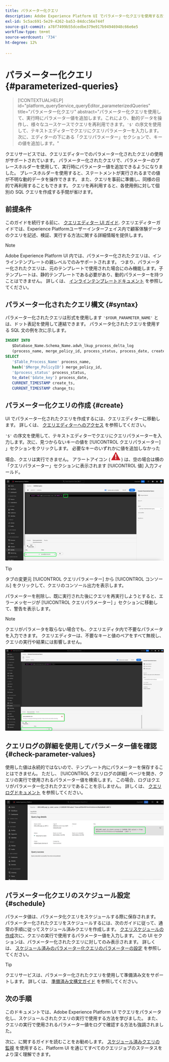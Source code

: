 ```yaml
---
title: パラメーター化クエリ
description: Adobe Experience Platform UI でパラメーター化クエリを使用する方法について説明します。
exl-id: 5c5ac691-5e29-4262-ba53-84dcc56e744f
source-git-commit: a78f7499b55dcedbe379e917b94946948c66e6e5
workflow-type: tm+mt
source-wordcount: '734'
ht-degree: 12%

---
```


# パラメーター化クエリ {#parameterized-queries}

>[!CONTEXTUALHELP]
>id="platform_queryService_queryEditor_parameterizedQueries"
>title="パラメーター化クエリ"
>abstract="パラメーター化クエリを使用して、実行時にパラメーター値を追加します。これにより、動的データを操作し、様々なユースケースでクエリを再利用できます。`'$'` の序文を使用して、テキストエディターでクエリにクエリパラメーターを入力します。次に、エディターの下にある「クエリパラメーター」セクションで、キーの値を追加します。"

クエリサービスでは、クエリエディターでのパラメーター化されたクエリの使用がサポートされています。 パラメーター化されたクエリで、パラメーターのプレースホルダーを使用して、実行時にパラメーター値を追加できるようになりました。 プレースホルダーを使用すると、ステートメントが実行されるまでの値が不明な動的データを操作できます。 また、クエリを事前に準備し、同様の目的で再利用することもできます。 クエリを再利用すると、各使用例に対して個別の SQL クエリを作成する手間が省けます。

## 前提条件

このガイドを続行する前に、 [クエリエディター UI ガイド](./user-guide.md). クエリエディターガイドでは、Experience Platformユーザーインターフェイス内で顧客体験データのクエリを記述、検証、実行する方法に関する詳細情報を提供します。

>[!NOTE]
>
>Adobe Experience Platform UI 内では、パラメーター化されたクエリは、インラインテンプレートの親レベルでのみサポートされます。 つまり、パラメーター化されたクエリは、元のテンプレートで使用された場合にのみ機能します。子テンプレートは、静的テンプレートである必要があり、動的パラメーターを持つことはできません。 詳しくは、 [インラインテンプレートドキュメント](../essential-concepts/inline-templates.md) を参照してください。

## パラメーター化されたクエリ構文 {#syntax}

パラメーター化されたクエリは形式を使用します `'$YOUR_PARAMETER_NAME'` とは、ドット表記を使用して連結できます。 パラメータ化されたクエリを使用する SQL 文の例を次に示します。

```sql
INSERT INTO
   $Database_Name.Schema_Name.adwh_lkup_process_delta_log
   (process_name, merge_policy_id, process_status, process_date, create_ts, change_ts)
SELECT
   '$Table_Process_Name' process_name,
   hash('$Merge_PolicyID') merge_policy_id,
   '$process_status' process_status,
   to_date('$date_key') process_date,
   CURRENT_TIMESTAMP create_ts,
   CURRENT_TIMESTAMP change_ts;
```

## パラメーター化クエリの作成 {#create}

UI でパラメーター化されたクエリを作成するには、クエリエディターに移動します。 詳しくは、 [クエリエディターへのアクセス](./user-guide.md#accessing-query-editor) を参照してください。

`'$'` の序文を使用して、テキストエディターでクエリにクエリパラメーターを入力します。次に、見つからないキーの値を [!UICONTROL クエリパラメーター] 」セクションをクリックします。 必要なキーのいずれかに値を追加しなかった場合、クエリは実行できません。 アラートアイコン (![アラートアイコン。](../images/ui/parameterized-queries/alert-icon.png)) は、空の場合は横の「クエリパラメーター」セクションに表示されます [!UICONTROL 値] 入力フィールド。

![パラメーター化されたクエリと「クエリパラメーター」セクションがハイライト表示されたクエリエディター。](../images/ui/parameterized-queries/parameterized-query.png)

>[!TIP]
>
>タブの変更元 [!UICONTROL クエリパラメーター] から [!UICONTROL コンソール] をクリックして、クエリのコンソール出力を表示します。

パラメーターを削除し、既に実行された後にクエリを再実行しようとすると、エラーメッセージが [!UICONTROL クエリパラメーター] 」セクションに移動して、警告を表示します。

>[!NOTE]
>
>クエリがパラメータを取らない場合でも、クエリエディタ内で不要なパラメータを入力できます。 クエリエディターは、不要なキーと値のペアをすべて無視し、クエリの実行や結果には影響しません。

![値が空のフィールドとクエリーパラメーターのエラーが強調表示されたクエリーエディター。](../images/ui/parameterized-queries/query-parameter-error.png)

## クエリログの詳細を使用してパラメーター値を確認 {#check-parameter-values}

使用した値は永続的ではないので、テンプレート内にパラメーターを保存することはできません。 ただし、 [!UICONTROL クエリログの詳細] ページを開き、クエリの実行で使用されるパラメーター値を検索します。 この場合、ログはクエリがパラメーター化されたクエリであることを示しません。 詳しくは、 [クエリログドキュメント](./query-logs.md) を参照してください。

![クエリログビューでは、詳細セクションでパラメータ化されたクエリの SQL が強調表示されます。](../images/ui/parameterized-queries/parameterized-query-logs.png)

<!-- improve screenshot above ^ I am waiting for a scheduled run to complete -->

## パラメーター化クエリのスケジュール設定 {#schedule}

パラメータ値は、パラメータ化クエリをスケジュールする際に保存されます。 パラメーター化されたクエリをスケジュールするには、次のガイドに従って、通常の手順に従ってスケジュール済みクエリを作成します。 [クエリスケジュールの作成](./query-schedules.md#create-schedule)次に、クエリの実行で使用するパラメーター値を入力します。 この UI セクションは、パラメーター化されたクエリに対してのみ表示されます。 詳しくは、 [スケジュール済みのパラメーター化クエリのパラメーターの設定](./query-schedules.md#set-parameters) を参照してください。

>[!TIP]
>
>クエリサービスは、パラメーター化されたクエリを使用して準備済み文をサポートします。 詳しくは、 [準備済み文構文ガイド](../sql/prepared-statements.md) を参照してください。

## 次の手順

このドキュメントでは、Adobe Experience Platform UI でクエリをパラメータ化し、スケジュールされたクエリの実行で使用する方法を学びました。 また、クエリの実行で使用されるパラメーター値をログで確認する方法も強調されました。

次に、に関するガイドを読むことをお勧めします。 [スケジュール済みクエリの監視](./monitor-queries.md) を使用すると、Platform UI を通じてすべてのクエリジョブのステータスをより深く理解できます。
